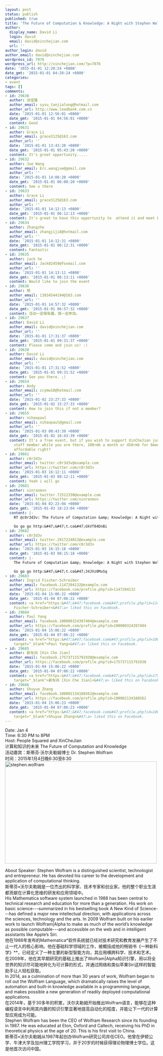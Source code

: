 ```yaml
---
layout: post
status: publish
published: true
title: 'The Future of Computation & Knowledge: A Night with Stephen Wolfram'
author:
  display_name: David Li
  login: david
  email: david@xinchejian.com
  url: ''
author_login: david
author_email: david@xinchejian.com
wordpress_id: 7076
wordpress_url: http://xinchejian.com/?p=7076
date: '2015-01-01 12:20:24 +0800'
date_gmt: '2015-01-01 04:20:24 +0800'
categories:
- event
tags: []
comments:
- id: 29630
  author: 谈佳隆
  author_email: sysu_tanjialong@hotmail.com
  author_url: http://www.leadbank.com.cn
  date: '2015-01-01 12:56:01 +0800'
  date_gmt: '2015-01-01 04:56:01 +0800'
  content: Good
- id: 29631
  author: Grace Li
  author_email: grace3125@163.com
  author_url: ''
  date: '2015-01-01 13:43:20 +0800'
  date_gmt: '2015-01-01 05:43:20 +0800'
  content: It's great opportunity.....
- id: 29632
  author: Jue Wang
  author_email: Erc.wangjue@gmail.com
  author_url: ''
  date: '2015-01-01 14:08:20 +0800'
  date_gmt: '2015-01-01 06:08:20 +0800'
  content: See u there
- id: 29633
  author: Grace Li
  author_email: grace3125@163.com
  author_url: ''
  date: '2015-01-01 14:12:13 +0800'
  date_gmt: '2015-01-01 06:12:13 +0800'
  content: It's great to have this opportunity to  attend it and meet Dr. Stephen.
- id: 29634
  author: Zhangzhe
  author_email: zhangjiji8@hotmail.com
  author_url: ''
  date: '2015-01-01 14:12:31 +0800'
  date_gmt: '2015-01-01 06:12:31 +0800'
  content: Fantastic
- id: 29635
  author: jack he
  author_email: Jack02459@foxmail.com
  author_url: ''
  date: '2015-01-01 14:13:11 +0800'
  date_gmt: '2015-01-01 06:13:11 +0800'
  content: Would like to join the event
- id: 29636
  author: 杨
  author_email: 13834544194@163.com
  author_url: ''
  date: '2015-01-01 14:57:32 +0800'
  date_gmt: '2015-01-01 06:57:32 +0800'
  content: 活动一定很有趣，我一定参加。
- id: 29637
  author: David Li
  author_email: david@xinchejian.com
  author_url: ''
  date: '2015-01-01 17:31:37 +0800'
  date_gmt: '2015-01-01 09:31:37 +0800'
  content: Please come and join us! :)
- id: 29638
  author: David Li
  author_email: david@xinchejian.com
  author_url: ''
  date: '2015-01-01 17:31:52 +0800'
  date_gmt: '2015-01-01 09:31:52 +0800'
  content: See you there. ;)
- id: 29654
  author: Andy
  author_email: zcymw18@hotmail.com
  author_url: ''
  date: '2015-01-02 23:27:33 +0800'
  date_gmt: '2015-01-02 15:27:33 +0800'
  content: How to join this if not a member?
- id: 29655
  author: nihaopaul
  author_email: nihaopaul@gmail.com
  author_url: ''
  date: '2015-01-03 00:43:39 +0800'
  date_gmt: '2015-01-02 16:43:39 +0800'
  content: It's a free event, but if you wish to support XinCheJian just talk to a
    staff member while you are there, 100rmb a month or 450rmb for 6months membership,
    affordable right?
- id: 29661
  author: c0r3d3v
  author_email: twitter.c0r3d3v@example.com
  author_url: https://twitter.com/c0r3d3v
  date: '2015-01-03 16:12:11 +0800'
  date_gmt: '2015-01-03 08:12:11 +0800'
  content: Yeah i will go
- id: 29681
  author: xinranmsn
  author_email: twitter.71512330@example.com
  author_url: https://twitter.com/xinranmsn
  date: '2015-01-04 02:23:04 +0800'
  date_gmt: '2015-01-03 18:23:04 +0800'
  content: |-
    RT @c0r3d3v: The Future of Computation &amp; Knowledge: A Night with Stephen Wolfram | 新车间 [XinCheJian]

    Go go go http:&#47;&#47;t.co&#47;GkVf84DnBi
- id: 29682
  author: c0r3d3v
  author_email: twitter.2917224013@example.com
  author_url: https://twitter.com/c0r3d3v
  date: '2015-01-03 16:15:18 +0800'
  date_gmt: '2015-01-03 08:15:18 +0800'
  content: |-
    The Future of Computation &amp; Knowledge: A Night with Stephen Wolfram | 新车间 [XinCheJian]

    Go go go http:&#47;&#47;t.co&#47;34JVz0MuSq
- id: 29683
  author: Ingrid Fischer-Schreiber
  author_email: facebook.1147204132@example.com
  author_url: https://facebook.com/profile.php?id=1147204132
  date: '2015-01-04 15:06:22 +0800'
  date_gmt: '2015-01-04 07:06:22 +0800'
  content: <a href="https:&#47;&#47;facebook.com&#47;profile.php?id=1147204132" target="_blank">Ingrid
    Fischer-Schreiber<&#47;a> liked this on Facebook.
- id: 29684
  author: Paul Yang
  author_email: facebook.100000324397404@example.com
  author_url: https://facebook.com/profile.php?id=100000324397404
  date: '2015-01-04 15:06:22 +0800'
  date_gmt: '2015-01-04 07:06:22 +0800'
  content: <a href="https:&#47;&#47;facebook.com&#47;profile.php?id=100000324397404"
    target="_blank">Paul Yang<&#47;a> liked this on Facebook.
- id: 29685
  author: 新车间 [Xin Che Jian]
  author_email: facebook.175737115791930@example.com
  author_url: https://facebook.com/profile.php?id=175737115791930
  date: '2015-01-04 15:06:22 +0800'
  date_gmt: '2015-01-04 07:06:22 +0800'
  content: <a href="https:&#47;&#47;facebook.com&#47;profile.php?id=175737115791930"
    target="_blank">新车间 [Xin Che Jian]<&#47;a> liked this on Facebook.
- id: 29686
  author: Shuyue Zhang
  author_email: facebook.100002134188562@example.com
  author_url: https://facebook.com/profile.php?id=100002134188562
  date: '2015-01-04 15:06:23 +0800'
  date_gmt: '2015-01-04 07:06:23 +0800'
  content: <a href="https:&#47;&#47;facebook.com&#47;profile.php?id=100002134188562"
    target="_blank">Shuyue Zhang<&#47;a> liked this on Facebook.
---
```

<p>Date: Jan 4<br />
Time: 6:30 PM to 8PM<br />
Host: People Squared and XinCheJian<br />
计算和知识的未来 The Future of Computation and Knowledge<br />
活动嘉宾：斯蒂芬&middot;沃尔夫勒姆博士&nbsp;Dr. Stephen Wolfram<br />
时间：2015年1月4日晚6:30至8:30<br />
<img class="aligncenter size-full wp-image-7077" src="http:&#47;&#47;xinchejian.com&#47;wp-content&#47;uploads&#47;2015&#47;01&#47;stephen.wolfram.jpg" alt="stephen.wolfram" width="500" height="335" &#47;></p>
<p>About Speaker: Stephen Wolfram is a distinguished scientist, technologist and entrepreneur. He has devoted his career to the development and application of computational thinking.<br />
斯蒂芬&bull;沃尔夫勒姆是一位杰出的科学家、技术专家和创业家。他的整个职业生涯都贡献在计算化思维的研发和应用领域中。<br />
His Mathematica software system launched in 1988 has been central to technical research and education for more than a generation. His work on basic science---summarized in his bestselling book A New Kind of Science---has defined a major new intellectual direction, with applications across the sciences, technology and the arts. In 2009 Wolfram built on his earlier work to launch Wolfram|Alpha to make as much of the world&rsquo;s knowledge as possible computable---and accessible on the web and in intelligent assistants like Apple&rsquo;s Siri.<br />
他在1988年发布的Mathematica*软件系统就已经对技术研究和教育发展产生了不止一代人的核心影响。他在基础科学领域的工作，被概括成他的畅销书《一种新科学》**，已经定义了一种主要的新型智能方向，其应用横跨科学、技术和艺术。在2009年，他在其早期研究的基础上推出了Wolfram|Alpha知识引擎，用以将全世界的知识尽可能地转化为可计算的形式，并通过网络和类似苹果Siri这样的智能助手让人轻松获取。<br />
In 2014, as a culmination of more than 30 years of work, Wolfram began to roll out the Wolfram Language, which dramatically raises the level of automation and built-in knowledge available in a programming language, and makes possible a new generation of readily deployed computational applications.<br />
在2014年，基于30多年的积累，沃尔夫勒姆开始推出Wolfram语言，能够在这种编程语言中利用其内置的知识引擎显著地提高自动化的程度，并能让下一代的计算型应用成为可能。<br />
Stephen Wolfram has been the CEO of Wolfram Research since its founding in 1987. He was educated at Eton, Oxford and Caltech, receiving his PhD in theoretical physics at the age of 20. This is his first visit to China.<br />
斯蒂芬&bull;沃尔夫勒姆从1987年起创办Wolfram研究公司并任CEO。他曾在伊顿公学、牛津大学及加州理工学院学习，并于20岁的时候获得理论物理博士学位。这是他首次访问中国。</p>
